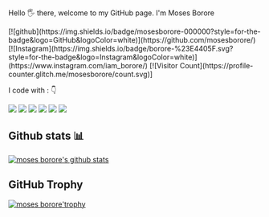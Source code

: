 <p align="justify"> 
Hello 🖐️ there, welcome to my GitHub page. I'm Moses Borore
</p>

<div align="left">
[![github](https://img.shields.io/badge/mosesborore-000000?style=for-the-badge&logo=GitHub&logoColor=white)](https://github.com/mosesborore/)
[![Instagram](https://img.shields.io/badge/borore-%23E4405F.svg?style=for-the-badge&logo=Instagram&logoColor=white)](https://www.instagram.com/iam_borore/)
[![Visitor Count](https://profile-counter.glitch.me/mosesborore/count.svg)]
</div> 
<p align="left">
I code with :  👇

<img src="https://img.shields.io/badge/Python-3776AB?style=for-the-badge&logo=python&logoColor=white"/> <img src="https://img.shields.io/badge/JavaScript-F7DF1E?style=for-the-badge&logo=javascript&logoColor=white"/> <img src="https://img.shields.io/badge/Django-092E20?style=for-the-badge&logo=django&logoColor=white"/>  <img src="https://img.shields.io/badge/HTML5-E34F26?style=for-the-badge&logo=html5&logoColor=white"/>  <img src="https://img.shields.io/badge/CSS-239120?&style=for-the-badge&logo=css3&logoColor=white"/>  <img src="https://img.shields.io/badge/Bootstrap-563D7C?style=for-the-badge&logo=bootstrap&logoColor=white"/>
</p>

## Github stats 📊 
[![moses borore's github stats](https://github-readme-stats.vercel.app/api?username=mosesborore&theme=gruvbox)](https://github.com/mosesborore/github-readme-stats)

## GitHub Trophy
[![moses borore'trophy](https://github-profile-trophy.vercel.app/?username=mosesborore&theme=gruvbox)](https://github.com/mosesborore/github-profile-trophy)
